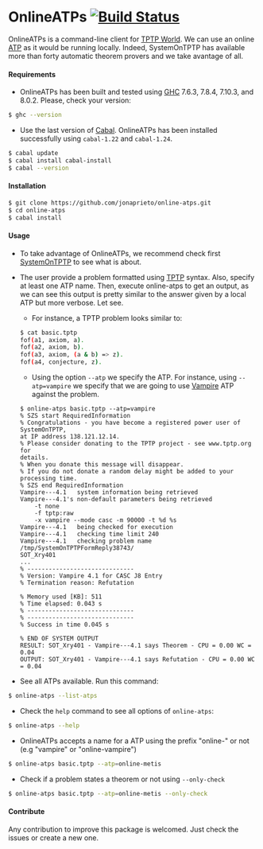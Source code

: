 # OnlineATPs [![Build Status](https://travis-ci.org/jonaprieto/online-atps.svg?branch=master)](https://travis-ci.org/jonaprieto/online-atps)

  OnlineATPs is a command-line client for
  [TPTP World](http://www.cs.miami.edu/~tptp/cgi-bin/SystemOnTPTP).
  We can use an online [ATP](http://www.cs.miami.edu/~tptp/OverviewOfATP.html)
  as it would be running locally. Indeed, SystemOnTPTP has available more than
  forty automatic theorem provers and we take avantage of all.


#### Requirements

* OnlineATPs has been built and tested using [GHC](https://www.haskell.org/ghc/) 7.6.3, 7.8.4, 7.10.3, and 8.0.2. Please, check your version:

````bash
$ ghc --version
````

* Use the last version of [Cabal](https://www.haskell.org/cabal/). OnlineATPs has been installed successfully using `cabal-1.22` and `cabal-1.24`.

````bash
$ cabal update
$ cabal install cabal-install
$ cabal --version
````

#### Installation

````bash
$ git clone https://github.com/jonaprieto/online-atps.git
$ cd online-atps
$ cabal install
````

#### Usage

* To take advantage of OnlineATPs, we recommend check first
[SystemOnTPTP](http://www.cs.miami.edu/~tptp/cgi-bin/SystemOnTPTP) to see what is about.

* The user provide a problem formatted using
[TPTP](http://www.cs.miami.edu/~tptp/TPTP/QuickGuide/) syntax. Also, specify at least one ATP name. Then, execute online-atps to get an output, as we can see this output is pretty similar to the answer given by a local ATP but more verbose. Let see.

    * For instance, a TPTP problem looks similar to:

    ````bash
    $ cat basic.tptp
    fof(a1, axiom, a).
    fof(a2, axiom, b).
    fof(a3, axiom, (a & b) => z).
    fof(a4, conjecture, z).

    ````


    * Using the option `--atp` we specify the ATP. For instance, using `--atp=vampire` we specify that we are going to use [Vampire](http://www.vprover.org) ATP against the problem.


    ```
    $ online-atps basic.tptp --atp=vampire
    % SZS start RequiredInformation
    % Congratulations - you have become a registered power user of SystemOnTPTP,
    at IP address 138.121.12.14.
    % Please consider donating to the TPTP project - see www.tptp.org for
    details.
    % When you donate this message will disappear.
    % If you do not donate a random delay might be added to your processing time.
    % SZS end RequiredInformation
    Vampire---4.1   system information being retrieved
    Vampire---4.1's non-default parameters being retrieved
        -t none
        -f tptp:raw
        -x vampire --mode casc -m 90000 -t %d %s
    Vampire---4.1   being checked for execution
    Vampire---4.1   checking time limit 240
    Vampire---4.1   checking problem name /tmp/SystemOnTPTPFormReply38743/
    SOT_Xry401
    ...
    % ------------------------------
    % Version: Vampire 4.1 for CASC J8 Entry
    % Termination reason: Refutation

    % Memory used [KB]: 511
    % Time elapsed: 0.043 s
    % ------------------------------
    % ------------------------------
    % Success in time 0.045 s

    % END OF SYSTEM OUTPUT
    RESULT: SOT_Xry401 - Vampire---4.1 says Theorem - CPU = 0.00 WC = 0.04
    OUTPUT: SOT_Xry401 - Vampire---4.1 says Refutation - CPU = 0.00 WC = 0.04

    ```


* See all ATPs available. Run this command:

````bash
$ online-atps --list-atps
````

* Check the `help` command to see all options of `online-atps`:

````bash
$ online-atps --help
````

* OnlineATPs accepts a name for a ATP using the prefix "online-" or not (e.g "vampire" or "online-vampire")

````bash
$ online-atps basic.tptp --atp=online-metis
````

* Check if a problem states a theorem or not using `--only-check`

````bash
$ online-atps basic.tptp --atp=online-metis --only-check
````

#### Contribute

Any contribution to improve this package is welcomed. Just check the issues or create a new one.

